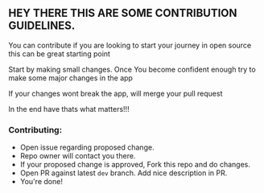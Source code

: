 ## HEY THERE THIS ARE SOME CONTRIBUTION GUIDELINES.

You can contribute if you are looking to start your journey in open source this can be great starting point

Start by making small changes. Once You become confident enough try to make some major changes in the app

If your changes wont break the app, will merge your pull request

In the end have thats what matters!!!


### Contributing:
- Open issue regarding proposed change.
- Repo owner will contact you there.
- If your proposed change is approved, Fork this repo and do changes.
- Open PR against latest `dev` branch. Add nice description in PR.
- You're done!
